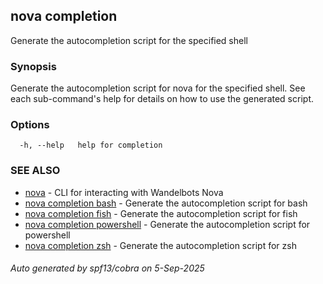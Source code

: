 ## nova completion

Generate the autocompletion script for the specified shell

### Synopsis

Generate the autocompletion script for nova for the specified shell.
See each sub-command's help for details on how to use the generated script.


### Options

```
  -h, --help   help for completion
```

### SEE ALSO

* [nova](nova.md)	 - CLI for interacting with Wandelbots Nova
* [nova completion bash](nova_completion_bash.md)	 - Generate the autocompletion script for bash
* [nova completion fish](nova_completion_fish.md)	 - Generate the autocompletion script for fish
* [nova completion powershell](nova_completion_powershell.md)	 - Generate the autocompletion script for powershell
* [nova completion zsh](nova_completion_zsh.md)	 - Generate the autocompletion script for zsh

###### Auto generated by spf13/cobra on 5-Sep-2025
